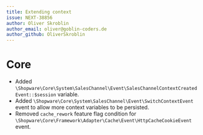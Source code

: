 ```yaml
---
title: Extending context
issue: NEXT-38856
author: Oliver Skroblin
author_email: oliver@goblin-coders.de
author_github: OliverSkroblin
---
```

# Core
* Added `\Shopware\Core\System\SalesChannel\Event\SalesChannelContextCreatedEvent::$session` variable.
* Added `\Shopware\Core\System\SalesChannel\Event\SwitchContextEvent` event to allow more context variables to be persisted.
* Removed `cache_rework` feature flag condition for `\Shopware\Core\Framework\Adapter\Cache\Event\HttpCacheCookieEvent` event.
